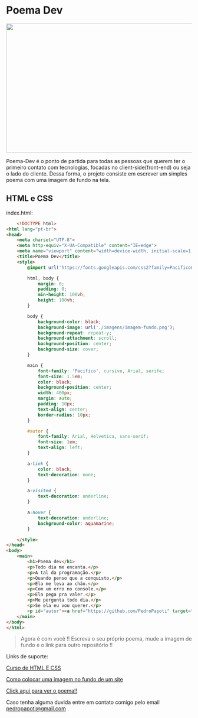 # Poema Dev
<p aling="center">
    <img  width="650" height="350" src="./imagens/logo-poema.png">
</p>

Poema-Dev é o ponto de partida para todas as pessoas que querem ter o primeiro contato com tecnologias, focadas no 
client-side(front-end) ou seja o lado do cliente. Dessa forma, o projeto consiste em escrever um simples poema com uma imagem de fundo na tela.

## HTML e CSS

index.html:

```html
    <!DOCTYPE html>
<html lang="pt-br">
<head>
    <meta charset="UTF-8">
    <meta http-equiv="X-UA-Compatible" content="IE=edge">
    <meta name="viewport" content="width=device-width, initial-scale=1.0">
    <title>Poema Dev</title>
    <style>
        @import url('https://fonts.googleapis.com/css2?family=Pacifico&display=swap');

        html, body {
            margin: 0;
            padding: 0;
            min-height: 100vh;
            height: 100vh;
        }

        body {
            background-color: black;
            background-image: url('./imagens/imagem-fundo.png');
            background-repeat: repeat-y;
            background-attachment: scroll;
            background-position: center;
            background-size: cover;
        }

        main {
            font-family: 'Pacifico', cursive, Arial, serife;
            font-size: 1.5em;
            color: black;
            background-position: center;
            width: 400px;
            margin: auto;
            padding: 10px;
            text-align: center;
            border-radius: 10px;
        }

        #autor {
            font-family: Arial, Helvetica, sans-serif;
            font-size: 1em;
            text-align: left;
        }

        a:link {
            color: black;
            text-decoration: none;
        }

        a:visited {
            text-decoration: underline;
        }

        a:hover {
            text-decoration: underline;
            background-color: aquamarine; 
        }

    </style>
</head>
<body>
    <main>
        <h1>Poema dev</h1>
        <p>Todo dia me encanta.</p>
        <p>A tal da programação.</p>
        <p>Quando penso que a conquisto.</p>
        <p>Ela me leva ao chão.</p>
        <p>Com um erro no console.</p>
        <p>Ela pega pra valer.</p>
        <p>Me pergunta todo dia.</p>
        <p>Se ela eu vou querer.</p>
        <p id="autor"><a href="https://github.com/PedroPapoti" target="_blank">AUTOR: Pedro Papoti Calazans</a></p>
    </main>
</body>
</html>
```
> Agora é com você !! Escreva o seu próprio poema, mude a imagem de fundo e o link para outro repositório !! 

Links de suporte: 

[Curso de HTML E CSS](https://www.youtube.com/watch?v=Ejkb_YpuHWs&list=PLHz_AreHm4dkZ9-atkcmcBaMZdmLHft8n)

[Como colocar uma imagem no fundo de um site](https://www.youtube.com/watch?v=9hV5oXi80-A&list=PLHz_AreHm4dmcAviDwiGgHbeEJToxbOpZ&index=13) 

[Click aqui para ver o poema!!](https://pedropapoti.github.io/Poema-Dev/)

Caso tenha alguma duvida entre em contato comigo pelo email pedropapoti@gmail.com .





